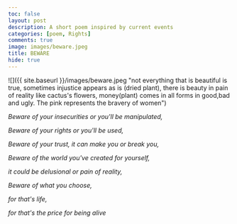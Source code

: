 ```yaml
---
toc: false
layout: post
description: A short poem inspired by current events
categories: [poem, Rights]
comments: true
image: images/beware.jpeg
title: BEWARE
hide: true
---
```


![]({{ site.baseurl }}/images/beware.jpeg "not everything that is beautiful is true, sometimes injustice appears as is (dried plant), there is beauty in pain of reality like cactus's flowers, money(plant) comes in all forms in good,bad and ugly. The pink represents the bravery of women")


*Beware of your insecurities or you'll be manipulated,*

*Beware of your rights or you'll be used,*

*Beware of your trust, it can make you or break you,*

*Beware of the world you've created for yourself,*

*it could be delusional or pain of reality,*

*Beware of what you choose,*

*for that's life,*

*for that's the price for being alive*
